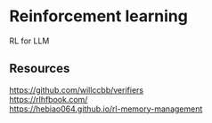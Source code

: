 # Reinforcement learning
RL for LLM

## Resources
https://github.com/willccbb/verifiers  
https://rlhfbook.com/  
https://hebiao064.github.io/rl-memory-management
